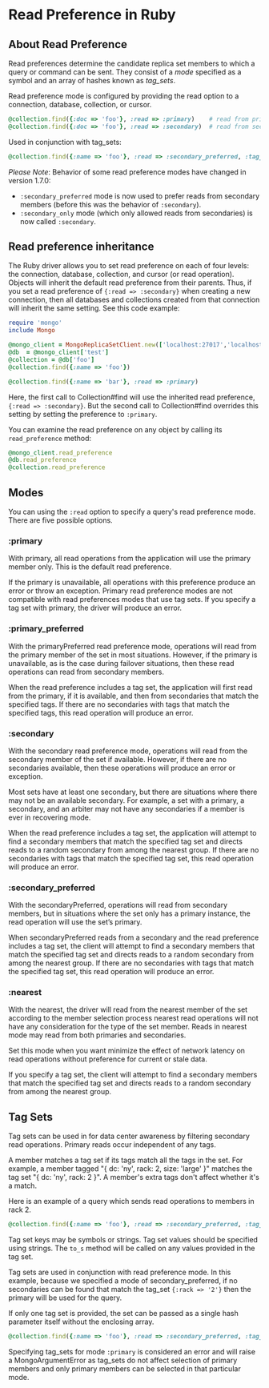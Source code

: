 # Read Preference in Ruby

## About Read Preference

Read preferences determine the candidate replica set members to which a query or command can be sent. They consist of a *mode* specified as a symbol and an array of hashes known as *tag_sets*.

Read preference mode is configured by providing the read option to a connection, database, collection, or cursor.

```ruby
@collection.find({:doc => 'foo'}, :read => :primary)    # read from primary only
@collection.find({:doc => 'foo'}, :read => :secondary)  # read from secondaries only
```

Used in conjunction with tag_sets:

```ruby
@collection.find({:name => 'foo'}, :read => :secondary_preferred, :tag_sets => [{:continent => 'USA'}])
```

*Please Note*: Behavior of some read preference modes have changed in version 1.7.0:

* `:secondary_preferred` mode is now used to prefer reads from secondary members (before this was the behavior of `:secondary`).
* `:secondary_only` mode (which only allowed reads from secondaries) is now called `:secondary`.

## Read preference inheritance

The Ruby driver allows you to set read preference on each of four levels: the connection, database, collection, and cursor (or read operation).
Objects will inherit the default read preference from their parents. Thus, if you set a read preference of `{:read => :secondary}` when creating
a new connection, then all databases and collections created from that connection will inherit the same setting. See this code example:

```ruby
require 'mongo'
include Mongo

@mongo_client = MongoReplicaSetClient.new(['localhost:27017','localhost:27018'], :read => :secondary)
@db  = @mongo_client['test']
@collection = @db['foo']
@collection.find({:name => 'foo'})

@collection.find({:name => 'bar'}, :read => :primary)
```

Here, the first call to Collection#find will use the inherited read preference, `{:read => :secondary}`. But the second call
to Collection#find overrides this setting by setting the preference to `:primary`.

You can examine the read preference on any object by calling its `read_preference` method:

```ruby
@mongo_client.read_preference
@db.read_preference
@collection.read_preference
```

## Modes

You can using the `:read` option to specify a query's read preference mode. There are five possible options.

### :primary

With primary, all read operations from the application will use the primary member only. This is the default read preference.

If the primary is unavailable, all operations with this preference produce an error or throw an exception. Primary read preference modes are not compatible with read preferences modes that use tag sets. If you specify a tag set with primary, the driver will produce an error.

### :primary_preferred

With the primaryPreferred read preference mode, operations will read from the primary member of the set in most situations. However, if the primary is unavailable, as is the case during failover situations, then these read operations can read from secondary members.

When the read preference includes a tag set, the application will first read from the primary, if it is available, and then from secondaries that match the specified tags. If there are no secondaries with tags that match the specified tags, this read operation will produce an error.

### :secondary

With the secondary read preference mode, operations will read from the secondary member of the set if available. However, if there are no secondaries available, then these operations will produce an error or exception.

Most sets have at least one secondary, but there are situations where there may not be an available secondary. For example, a set with a primary, a secondary, and an arbiter may not have any secondaries if a member is ever in recovering mode.

When the read preference includes a tag set, the application will attempt to find a secondary members that match the specified tag set and directs reads to a random secondary from among the nearest group. If there are no secondaries with tags that match the specified tag set, this read operation will produce an error.

### :secondary_preferred

With the secondaryPreferred, operations will read from secondary members, but in situations where the set only has a primary instance, the read operation will use the set’s primary.

When secondaryPreferred reads from a secondary and the read preference includes a tag set, the client will attempt to find a secondary members that match the specified tag set and directs reads to a random secondary from among the nearest group. If there are no secondaries with tags that match the specified tag set, this read operation will produce an error.

### :nearest

With the nearest, the driver will read from the nearest member of the set according to the member selection process nearest read operations will not have any consideration for the type of the set member. Reads in nearest mode may read from both primaries and secondaries.

Set this mode when you want minimize the effect of network latency on read operations without preference for current or stale data.

If you specify a tag set, the client will attempt to find a secondary members that match the specified tag set and directs reads to a random secondary from among the nearest group.

## Tag Sets

Tag sets can be used in for data center awareness by filtering secondary read operations. Primary reads occur independent of any tags.

A member matches a tag set if its tags match all the tags in the set. For example, a member tagged "{ dc: 'ny', rack: 2, size: 'large' }" matches the tag set "{ dc: 'ny', rack: 2 }". A member's extra tags don't affect whether it's a match.

Here is an example of a query which sends read operations to members in rack 2.

```ruby
@collection.find({:name => 'foo'}, :read => :secondary_preferred, :tag_sets => [{:rack => '2'}])
```

Tag set keys may be symbols or strings. Tag set values should be specified using strings. The `to_s` method will be called on any values provided in the tag set.

Tag sets are used in conjunction with read preference mode. In this example, because we specified a mode of secondary_preferred, if no secondaries can be found that match the tag_set `{:rack => '2'}` then the primary will be used for the query.

If only one tag set is provided, the set can be passed as a single hash parameter itself without the enclosing array.

```ruby
@collection.find({:name => 'foo'}, :read => :secondary_preferred, :tag_sets => {:rack => '2'})
```

Specifying tag_sets for mode `:primary` is considered an error and will raise a MongoArgumentError as tag_sets do not affect selection of primary members and only primary members can be selected in that particular mode.
